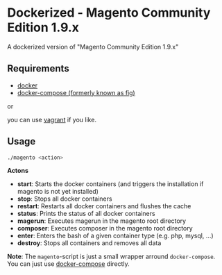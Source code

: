 # Dockerized - Magento Community Edition 1.9.x

A dockerized version of "Magento Community Edition 1.9.x"

## Requirements

- [docker](http://docs.docker.com/compose/install/#install-docker)
- [docker-compose (formerly known as fig)](http://docs.docker.com/compose/install/#install-compose)

or

you can use [vagrant](https://www.vagrantup.com/) if you like.

## Usage

```bash
./magento <action>
```

**Actons**

- **start**: Starts the docker containers (and triggers the installation if magento is not yet installed)
- **stop**: Stops all docker containers
- **restart**: Restarts all docker containers and flushes the cache
- **status**: Prints the status of all docker containers
- **magerun**: Executes magerun in the magento root directory
- **composer**: Executes composer in the magento root directory
- **enter**: Enters the bash of a given container type (e.g. php, mysql, ...)
- **destroy**: Stops all containers and removes all data

**Note**: The `magento`-script is just a small wrapper arround `docker-compose`. You can just use [docker-compose](https://docs.docker.com/compose/) directly.
